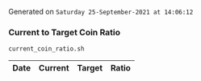 Generated on `Saturday 25-September-2021 at 14:06:12`

### Current to Target Coin Ratio
`current_coin_ratio.sh`

Date|Current|Target|Ratio
---|---|---|---
